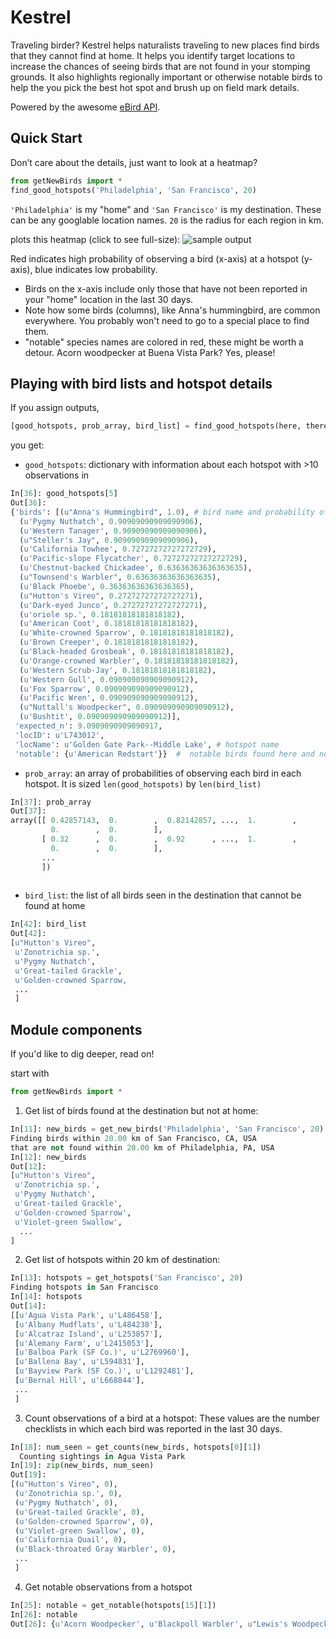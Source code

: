 # Kestrel

Traveling birder? Kestrel helps naturalists traveling to new places find birds that they cannot find at home. It helps you identify target locations to increase the chances of seeing birds that are not found in your stomping grounds. It also highlights regionally important or otherwise notable birds to help the you pick the best hot spot and brush up on field mark details.


Powered by the awesome [eBird API](https://confluence.cornell.edu/display/CLOISAPI/eBird+API+1.1).

## Quick Start

Don’t care about the details, just want to look at a heatmap?
```python
from getNewBirds import * 
find_good_hotspots('Philadelphia', 'San Francisco', 20) 
```
 `'Philadelphia'` is my "home" and `'San Francisco'` is my destination. These can be any googlable location names. `20` is the radius for each region in km. 

plots this heatmap (click to see full-size):
![sample output](https://cloud.githubusercontent.com/assets/2320606/4396693/9614cc18-4437-11e4-8935-adff1a649b19.png)

Red indicates high probability of observing a bird (x-axis) at a hotspot (y-axis), blue indicates low probability. 
- Birds on the x-axis include only those that have not been reported in your "home" location in the last 30 days.
- Note how some birds (columns), like Anna's hummingbird, are common everywhere. You probably won't need to go to a special place to find them.
- "notable" species names are colored in red, these might be worth a detour. Acorn woodpecker at Buena Vista Park? Yes, please!

## Playing with bird lists and hotspot details
If you assign outputs, 
```python
[good_hotspots, prob_array, bird_list] = find_good_hotspots(here, there, distance)
```
you get:
- `good_hotspots`: dictionary with information about each hotspot with >10 observations in 
```python
In[36]: good_hotspots[5]
Out[36]: 
{'birds': [(u"Anna's Hummingbird", 1.0), # bird name and probability of seeing it at this hotspot
  (u'Pygmy Nuthatch', 0.90909090909090906),
  (u'Western Tanager', 0.90909090909090906),
  (u"Steller's Jay", 0.90909090909090906),
  (u'California Towhee', 0.72727272727272729),
  (u'Pacific-slope Flycatcher', 0.72727272727272729),
  (u'Chestnut-backed Chickadee', 0.63636363636363635),
  (u"Townsend's Warbler", 0.63636363636363635),
  (u'Black Phoebe', 0.36363636363636365),
  (u"Hutton's Vireo", 0.27272727272727271),
  (u'Dark-eyed Junco', 0.27272727272727271),
  (u'oriole sp.', 0.18181818181818182),
  (u'American Coot', 0.18181818181818182),
  (u'White-crowned Sparrow', 0.18181818181818182),
  (u'Brown Creeper', 0.18181818181818182),
  (u'Black-headed Grosbeak', 0.18181818181818182),
  (u'Orange-crowned Warbler', 0.18181818181818182),
  (u'Western Scrub-Jay', 0.18181818181818182),
  (u'Western Gull', 0.090909090909090912),
  (u'Fox Sparrow', 0.090909090909090912),
  (u'Pacific Wren', 0.090909090909090912),
  (u"Nuttall's Woodpecker", 0.090909090909090912),
  (u'Bushtit', 0.090909090909090912)],
 'expected_n': 9.0909090909090917,
 'locID': u'L743012',
 'locName': u'Golden Gate Park--Middle Lake', # hotspot name
 'notable': {u'American Redstart'}}  #  notable birds found here and not at home
```
- `prob_array`: an array of probabilities of observing each bird in each hotspot. It is sized `len(good_hotspots)` by `len(bird_list)`
```python
In[37]: prob_array
Out[37]: 
array([[ 0.42857143,  0.        ,  0.82142857, ...,  1.        ,
         0.        ,  0.        ],
       [ 0.32      ,  0.        ,  0.92      , ...,  1.        ,
         0.        ,  0.        ],
       ...
       ])
         
```
- `bird_list`: the list of all birds seen in the destination that cannot be found at home
```python
In[42]: bird_list
Out[42]: 
[u"Hutton's Vireo",
 u'Zonotrichia sp.',
 u'Pygmy Nuthatch',
 u'Great-tailed Grackle',
 u'Golden-crowned Sparrow,
 ...
 ]
```

## Module components
If you'd like to dig deeper, read on!

start with 
```python
from getNewBirds import * 
```
1) Get list of birds found at the destination but not at home:
```python
In[11]: new_birds = get_new_birds('Philadelphia', 'San Francisco', 20)
Finding birds within 20.00 km of San Francisco, CA, USA
that are not found within 20.00 km of Philadelphia, PA, USA
In[12]: new_birds
Out[12]: 
[u"Hutton's Vireo",
 u'Zonotrichia sp.',
 u'Pygmy Nuthatch',
 u'Great-tailed Grackle',
 u'Golden-crowned Sparrow',
 u'Violet-green Swallow',
  ...
]
```

2) Get list of hotspots within 20 km of destination:
```python
In[13]: hotspots = get_hotspots('San Francisco', 20)
Finding hotspots in San Francisco
In[14]: hotspots
Out[14]: 
[[u'Agua Vista Park', u'L486458'],
 [u'Albany Mudflats', u'L484238'],
 [u'Alcatraz Island', u'L253857'],
 [u'Alemany Farm', u'L2415053'],
 [u'Balboa Park (SF Co.)', u'L2769960'],
 [u'Ballena Bay', u'L594831'],
 [u'Bayview Park (SF Co.)', u'L1292481'],
 [u'Bernal Hill', u'L668844'],
 ...
 ]
```

3) Count observations of a bird at a hotspot:
  These values are the number checklists in which each bird was reported in the last 30 days.
```python
In[18]: num_seen = get_counts(new_birds, hotspots[0][1])
  Counting sightings in Agua Vista Park
In[19]: zip(new_birds, num_seen)
Out[19]: 
[(u"Hutton's Vireo", 0),
 (u'Zonotrichia sp.', 0),
 (u'Pygmy Nuthatch', 0),
 (u'Great-tailed Grackle', 0),
 (u'Golden-crowned Sparrow', 0),
 (u'Violet-green Swallow', 0),
 (u'California Quail', 0),
 (u'Black-throated Gray Warbler', 0),
 ...
 ]
```

4) Get notable observations from a hotspot
```python
In[25]: notable = get_notable(hotspots[15][1])
In[26]: notable
Out[26]: {u'Acorn Woodpecker', u'Blackpoll Warbler', u"Lewis's Woodpecker"}

```


